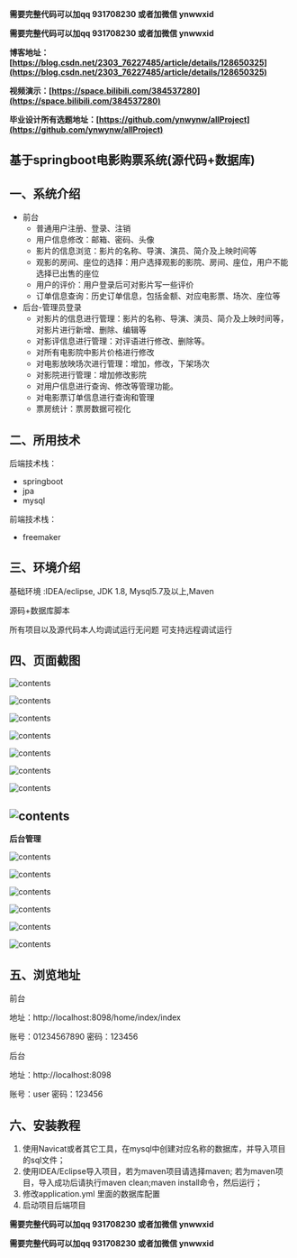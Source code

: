 **需要完整代码可以加qq  931708230 或者加微信  ynwwxid**

**需要完整代码可以加qq  931708230 或者加微信  ynwwxid**

**博客地址：[https://blog.csdn.net/2303_76227485/article/details/128650325](https://blog.csdn.net/2303_76227485/article/details/128650325)**

**视频演示：[https://space.bilibili.com/384537280](https://space.bilibili.com/384537280)**

**毕业设计所有选题地址：[https://github.com/ynwynw/allProject](https://github.com/ynwynw/allProject)**

## 基于springboot电影购票系统(源代码+数据库)

## 一、系统介绍

- 前台
  - 普通用户注册、登录、注销
  - 用户信息修改：邮箱、密码、头像
  - 影片的信息浏览：影片的名称、导演、演员、简介及上映时间等
  - 观影的房间、座位的选择：用户选择观影的影院、房间、座位，用户不能选择已出售的座位
  - 用户的评价：用户登录后可对影片写一些评价
  - 订单信息查询：历史订单信息，包括金额、对应电影票、场次、座位等
- 后台-管理员登录
  - 对影片的信息进行管理：影片的名称、导演、演员、简介及上映时间等，对影片进行新增、删除、编辑等
  - 对影评信息进行管理：对评语进行修改、删除等。
  - 对所有电影院中影片价格进行修改
  - 对电影放映场次进行管理：增加，修改，下架场次
  - 对影院进行管理：增加修改影院
  - 对用户信息进行查询、修改等管理功能。
  - 对电影票订单信息进行查询和管理
  - 票房统计：票房数据可视化

## 二、所用技术

后端技术栈：

- springboot
- jpa
- mysql

前端技术栈：

- freemaker 


## 三、环境介绍

基础环境 :IDEA/eclipse, JDK 1.8, Mysql5.7及以上,Maven

源码+数据库脚本

所有项目以及源代码本人均调试运行无问题 可支持远程调试运行

## 四、页面截图


![contents](./picture/picture1.png)

![contents](./picture/picture2.png)

![contents](./picture/picture3.png)

![contents](./picture/picture4.png)

![contents](./picture/picture5.png)

![contents](./picture/picture6.png)

![contents](./picture/picture7.png)

![contents](./picture/picture8.png)
------------

**后台管理**

![contents](./picture/picture9.png)

![contents](./picture/picture10.png)

![contents](./picture/picture11.png)

![contents](./picture/picture12.png)

![contents](./picture/picture12.png)

![contents](./picture/picture13.png)

## 五、浏览地址

 前台

 地址：http://localhost:8098/home/index/index

 账号：01234567890  密码：123456

后台

地址：http://localhost:8098

账号：user  密码：123456

## 六、安装教程

1. 使用Navicat或者其它工具，在mysql中创建对应名称的数据库，并导入项目的sql文件；
2. 使用IDEA/Eclipse导入项目，若为maven项目请选择maven;
   若为maven项目，导入成功后请执行maven clean;maven install命令，然后运行；
3. 修改application.yml 里面的数据库配置
4. 启动项目后端项目 

**需要完整代码可以加qq  931708230 或者加微信 ynwwxid**

**需要完整代码可以加qq  931708230 或者加微信  ynwwxid**



